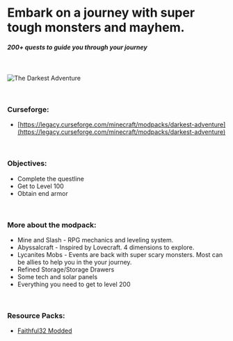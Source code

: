 # Embark on a journey with super tough monsters and mayhem.

##### 200+ quests to guide you through your journey

&nbsp;

![The Darkest Adventure](https://github.com/mlane/the-darkest-adventure/assets/13138738/204edd93-51da-41e4-9fdc-3679c160ed87)

&nbsp;

### **Curseforge:**

- [https://legacy.curseforge.com/minecraft/modpacks/darkest-adventure](https://legacy.curseforge.com/minecraft/modpacks/darkest-adventure)

&nbsp;

### **Objectives:**

- Complete the questline
- Get to Level 100
- Obtain end armor

&nbsp;

### **More about the modpack:**

- Mine and Slash - RPG mechanics and leveling system.
- Abyssalcraft - Inspired by Lovecraft. 4 dimensions to explore.
- Lycanites Mobs - Events are back with super scary monsters. Most can be allies to help you in the your journey.
- Refined Storage/Storage Drawers
- Some tech and solar panels
- Everything you need to get to level 200

&nbsp;

### **Resource Packs:**

- [Faithful32 Modded](http://f32.me/)

